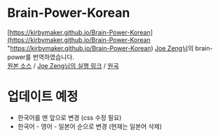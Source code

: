 # Brain-Power-Korean
[https://kirbymaker.github.io/Brain-Power-Korean](https://kirbymaker.github.io/Brain-Power-Korean "https://kirbymaker.github.io/Brain-Power-Korean)
[Joe Zeng](https://github.com/joezeng "Joe Zeng")님의 brain-power를 번역하였습니다.<br>
[원본 소스](https://github.com/joezeng/ytmnd/tree/master/brain-power "원본 소스") / [Joe Zeng님의 실행 링크](http://joezeng.github.io/ytmnd/brain-power/ "JoeZeng님의 실행 링크") / [원곡](https://youtu.be/h-mUGj41hWA "원곡")

# 업데이트 예정
- 한국어를 맨 앞으로 변경 (css 수정 필요)
- 한국어 - 영어 - 일본어 순으로 변경 (현재는 일본어 삭제)
